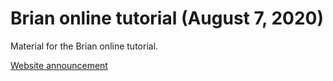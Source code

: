 # Brian online tutorial (August 7, 2020)

Material for the Brian online tutorial.

[Website announcement](https://briansimulator.org/posts/2020/brian-online-tutorial/)


